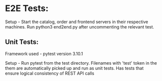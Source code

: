 #  E2E Tests:

Setup - Start the catalog, order and frontend servers in their respective machines. Run python3 end2end.py after 
uncommenting the relevant test. 

## Unit Tests:

Framework used - pytest version 3.10.1

Setup - Run pytest from the test directory. Filenames with 'test' token in the them are automatically picked up and run as unit tests.
Has tests that ensure logical consistency of REST API calls

